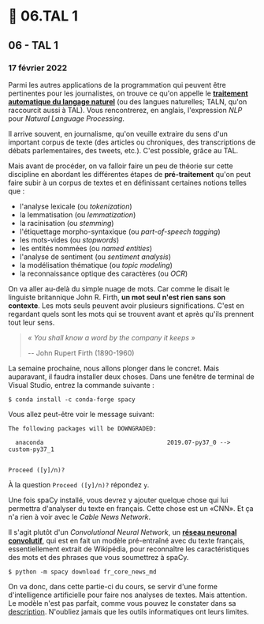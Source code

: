# 👅 06.TAL 1

## 06 - TAL 1

### 17 février 2022

Parmi les autres applications de la programmation qui peuvent être pertinentes pour les journalistes, on trouve ce qu'on appelle le [**traitement automatique du langage naturel**](https://fr.wikipedia.org/wiki/Traitement\_automatique\_du\_langage\_naturel) (ou des langues naturelles; TALN, qu'on raccourcit aussi à TAL). Vous rencontrerez, en anglais, l'expression _NLP_ pour _Natural Language Processing_.

Il arrive souvent, en journalisme, qu'on veuille extraire du sens d'un important corpus de texte (des articles ou chroniques, des transcriptions de débats parlementaires, des tweets, etc.). C'est possible, grâce au TAL.

Mais avant de procéder, on va falloir faire un peu de théorie sur cette discipline en abordant les différentes étapes de **pré-traitement** qu'on peut faire subir à un corpus de textes et en définissant certaines notions telles que :

* l'analyse lexicale (ou _tokenization_)
* la lemmatisation (ou _lemmatization_)
* la racinisation (ou _stemming_)
* l'étiquettage morpho-syntaxique (ou _part-of-speech tagging_)
* les mots-vides (ou _stopwords_)
* les entités nommées (ou _named entities_)
* l'analyse de sentiment (ou _sentiment analysis_)
* la modélisation thématique (ou _topic modeling_)
* la reconnaissance optique des caractères (ou _OCR_)

On va aller au-delà du simple nuage de mots. Car comme le disait le linguiste britannique John R. Firth, **un mot seul n'est rien sans son contexte**. Les mots seuls peuvent avoir plusieurs significations. C'est en regardant quels sont les mots qui se trouvent avant et après qu'ils prennent tout leur sens.

> _« You shall know a word by the company it keeps »_
>
> \-- John Rupert Firth (1890-1960)

La semaine prochaine, nous allons plonger dans le concret. Mais auparavant, il faudra installer deux choses. Dans une fenêtre de terminal de Visual Studio, entrez la commande suivante :

```
$ conda install -c conda-forge spacy
```

Vous allez peut-être voir le message suivant:

```
The following packages will be DOWNGRADED:

  anaconda                                   2019.07-py37_0 --> custom-py37_1


Proceed ([y]/n)? 
```

À la question `Proceed ([y]/n)?` répondez `y`.

Une fois spaCy installé, vous devrez y ajouter quelque chose qui lui permettra d'analyser du texte en français. Cette chose est un «CNN». Et ça n'a rien à voir avec le _Cable News Network_.

Il s'agit plutôt d'un _Convolutional Neural Network_, un [**réseau neuronal convolutif**](https://fr.wikipedia.org/wiki/R%C3%A9seau\_neuronal\_convolutif), qui est en fait un modèle pré-entraîné avec du texte français, essentiellement extrait de Wikipédia, pour reconnaître les caractéristiques des mots et des phrases que vous soumettrez à spaCy.

```
$ python -m spacy download fr_core_news_md
```

On va donc, dans cette partie-ci du cours, se servir d'une forme d'intelligence artificielle pour faire nos analyses de textes. Mais attention. Le modèle n'est pas parfait, comme vous pouvez le constater dans sa [description](https://github.com/explosion/spacy-models/releases/tag/fr\_core\_news\_md-2.2.5). N'oubliez jamais que les outils informatiques ont leurs limites.
